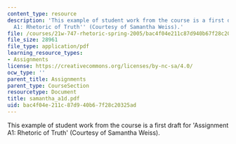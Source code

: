 ```yaml
---
content_type: resource
description: 'This example of student work from the course is a first draft for ''Assignment
  A1: Rhetoric of Truth'' (Courtesy of Samantha Weiss).'
file: /courses/21w-747-rhetoric-spring-2005/bac4f04e211c87d940b67f28c20325ad_samantha_a1d.pdf
file_size: 28961
file_type: application/pdf
learning_resource_types:
- Assignments
license: https://creativecommons.org/licenses/by-nc-sa/4.0/
ocw_type: ''
parent_title: Assignments
parent_type: CourseSection
resourcetype: Document
title: samantha_a1d.pdf
uid: bac4f04e-211c-87d9-40b6-7f28c20325ad
---
```

This example of student work from the course is a first draft for 'Assignment A1: Rhetoric of Truth' (Courtesy of Samantha Weiss).